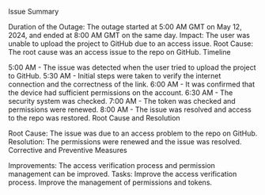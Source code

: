 Issue Summary

Duration of the Outage: The outage started at 5:00 AM GMT on May 12, 2024, and ended at 8:00 AM GMT on the same day.
Impact: The user was unable to upload the project to GitHub due to an access issue.
Root Cause: The root cause was an access issue to the repo on GitHub.
Timeline

5:00 AM - The issue was detected when the user tried to upload the project to GitHub.
5:30 AM - Initial steps were taken to verify the internet connection and the correctness of the link.
6:00 AM - It was confirmed that the device had sufficient permissions on the account.
6:30 AM - The security system was checked.
7:00 AM - The token was checked and permissions were renewed.
8:00 AM - The issue was resolved and access to the repo was restored.
Root Cause and Resolution

Root Cause: The issue was due to an access problem to the repo on GitHub.
Resolution: The permissions were renewed and the issue was resolved.
Corrective and Preventive Measures

Improvements: The access verification process and permission management can be improved.
Tasks:
Improve the access verification process.
Improve the management of permissions and tokens.
